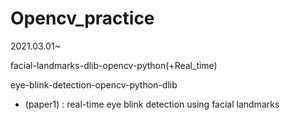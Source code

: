 # Opencv_practice
2021.03.01~ 

facial-landmarks-dlib-opencv-python(+Real_time)

eye-blink-detection-opencv-python-dlib 
+ (paper1) : real-time eye blink detection using facial landmarks

